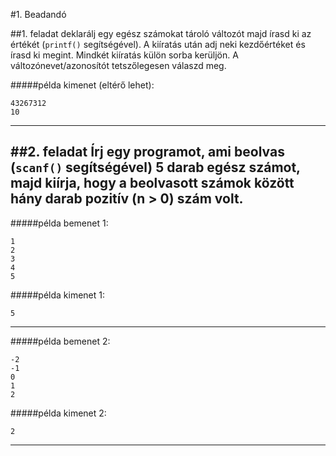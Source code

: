 #1. Beadandó

##1. feladat
deklarálj egy egész számokat tároló változót majd
írasd ki az értékét (`printf()` segítségével).
A kiíratás után adj neki kezdőértéket és írasd ki megint.
Mindkét kiíratás külön sorba kerüljön.
A változónevet/azonosítót tetszőlegesen válaszd meg.

#####példa kimenet (eltérő lehet):
```
43267312
10
```
---

##2. feladat
Írj egy programot, ami beolvas (`scanf()` segítségével)
 5 darab egész számot, majd kiírja,
 hogy a beolvasott számok között hány darab pozitív (n > 0) szám volt.
---
#####példa bemenet 1:
```
1
2
3
4
5
```
#####példa kimenet 1:
```
5
```
---
#####példa bemenet 2:
```
-2
-1
0
1
2
```
#####példa kimenet 2:
```
2
```
---